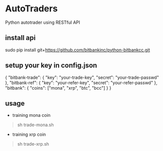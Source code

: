 # AutoTraders

Python autotrader using RESTful API

## install api
sudo pip install git+https://github.com/bitbankinc/python-bitbankcc.git

## setup your key in config.json

{
	"bitbank-trade": {
		"key": "your-trade-key",
		"secret": "your-trade-passwd"
	},
	"bitbank-ref": {
		"key": "your-refer-key",
		"secret": "your-refer-passwd"
	},
	"bitbank": {
		"coins": ["mona", "xrp", "btc", "bcc"]
	}
}

## usage
- training mona coin
> sh trade-mona.sh

- training xrp coin
> sh trade-xrp.sh

